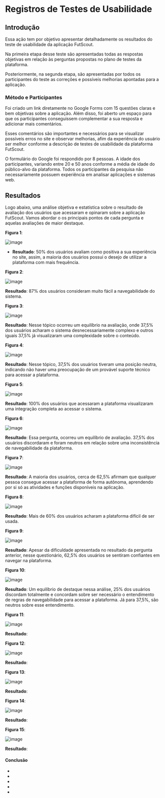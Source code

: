 # Registros de Testes de Usabilidade 

## Introdução

Essa ação tem por objetivo apresentar detalhadamente os resultados do teste de usabilidade da aplicação FutScout.

Na primeira etapa desse teste são apresentadas todas as respostas objetivas em relação às perguntas propostas no plano de testes da plataforma.

Posteriormente, na segunda etapa, são apresentadas por todos os participantes do teste as correções e possíveis melhorias apontadas para a aplicação.

### Método e Participantes

Foi criado um link diretamente no Google Forms com 15 questões claras e bem objetivas sobre a aplicação. Além disso, foi aberto um espaço para que os participantes conseguissem complementar a sua resposta e adicionar mais comentários.

Esses comentários são importantes e necessários para se visualizar possíveis erros no site e observar melhorias, afim da experiência do usuário ser melhor conforme a descrição de testes de usabilidade da plataforma FutScout.

O formulário do Google foi respondido por 8 pessoas. A idade dos participantes, variando entre 20 e 50 anos conforme a média de idade do público-alvo da plataforma.
Todos os participantes da pesquisa não necessariamente possuem experiência em analisar aplicações e sistemas web.

## Resultados

Logo abaixo, uma análise objetiva e estatística sobre o resultado de avaliação dos usuários que acessaram e opinaram sobre a aplicação FutScout.
Vamos abordar o os principais pontos de cada pergunta e aquelas avaliações de maior destaque.

**Figura 1**:

![image](https://github.com/ICEI-PUC-Minas-PMV-ADS/pmv-ads-2023-2-e2-proj-int-t1-time2-futebol/assets/126628545/ed493357-c715-4d05-b2a6-88b3da49ee52)

- **Resultado**: 50% dos usuários avaliam como positiva a sua experiência no site, assim, a maioria dos usuários possui o desejo de utilizar a plataforma com mais frequência.

**Figura 2**:

![image](https://github.com/ICEI-PUC-Minas-PMV-ADS/pmv-ads-2023-2-e2-proj-int-t1-time2-futebol/assets/126628545/089c7cf3-ab7b-45a1-a1b4-e453d279bf4e)

**Resultado**: 87% dos usuários consideram muito fácil a navegabilidade do sistema.

**Figura 3**:

![image](https://github.com/ICEI-PUC-Minas-PMV-ADS/pmv-ads-2023-2-e2-proj-int-t1-time2-futebol/assets/126628545/5e393e9b-853f-49b8-9afb-8bcde004b01a)

**Resultado**: Nesse tópico ocorreu um equilíbrio na avaliação, onde 37,5% dos usuários acharam o sistema desnecessariamente complexo e outros iguais 37,5% já visualizaram uma complexidade sobre o conteúdo.

**Figura 4**:

![image](https://github.com/ICEI-PUC-Minas-PMV-ADS/pmv-ads-2023-2-e2-proj-int-t1-time2-futebol/assets/126628545/67a201f2-9597-4efd-affe-bd7ab6e2903f)

**Resultado**: Nesse tópico, 37,5% dos usuários tiveram uma posição neutra, indicando não haver uma preocupação de um provável suporte técnico para acessar a plataforma.

**Figura 5**:

![image](https://github.com/ICEI-PUC-Minas-PMV-ADS/pmv-ads-2023-2-e2-proj-int-t1-time2-futebol/assets/126628545/9d0e7888-5259-4c50-a335-e1e0f174edd2)

**Resultado**: 100% dos usuários que acessaram a plataforma visualizaram uma integração completa ao acessar o sistema.

**Figura 6**:

![image](https://github.com/ICEI-PUC-Minas-PMV-ADS/pmv-ads-2023-2-e2-proj-int-t1-time2-futebol/assets/126628545/7fee800a-0442-4521-a764-3dc1fa7ab701)

**Resultado**: Essa pergunta, ocorreu um equilíbrio de avaliação. 37,5% dos usuários discordaram e foram neutros em relação sobre uma inconsistência de navegabilidade da plataforma.

**Figura 7**:

![image](https://github.com/ICEI-PUC-Minas-PMV-ADS/pmv-ads-2023-2-e2-proj-int-t1-time2-futebol/assets/126628545/6a09d6fd-d753-4768-8fe3-e75dbc37db50)

**Resultado**: A maioria dos usuários, cerca de 62,5% afirmam que qualquer pessoa consegue acessar a plataforma de forma autônoma, aprendendo por si só as atividades e funções disponíveis na aplicação.

**Figura 8**:

![image](https://github.com/ICEI-PUC-Minas-PMV-ADS/pmv-ads-2023-2-e2-proj-int-t1-time2-futebol/assets/126628545/7d06055c-8935-4353-8e49-268d949fd38b)

**Resultado**: Mais de 60% dos usuários acharam a plataforma difícil de ser usada.

**Figura 9**:

![image](https://github.com/ICEI-PUC-Minas-PMV-ADS/pmv-ads-2023-2-e2-proj-int-t1-time2-futebol/assets/126628545/22f70859-ec79-49fc-b50e-c260418f2d65)

**Resultado**: Apesar da dificuldade apresentada no resultado da pergunta anterior, nesse questionário, 62,5% dos usuários se sentiram confiantes em navegar na plataforma.

**Figura 10**:

![image](https://github.com/ICEI-PUC-Minas-PMV-ADS/pmv-ads-2023-2-e2-proj-int-t1-time2-futebol/assets/126628545/d9ea72bd-a267-4481-9f05-8293a9ce05a7)

**Resultado**: Um equilíbrio de destaque nessa análise, 25% dos usuários discordam totalmente e concordam sobre ser necessário o entendimento de regras de navegabilidade para acessar a plataforma. Já para 37,5%, são neutros sobre esse entendimento.

**Figura 11**:

![image](https://github.com/ICEI-PUC-Minas-PMV-ADS/pmv-ads-2023-2-e2-proj-int-t1-time2-futebol/assets/126628545/29a76400-59bf-4913-890c-86d46730cf86)

**Resultado**:

**Figura 12**:

![image](https://github.com/ICEI-PUC-Minas-PMV-ADS/pmv-ads-2023-2-e2-proj-int-t1-time2-futebol/assets/126628545/cedb9a6c-07b7-4184-a461-1ad63e2a2923)

**Resultado**:

**Figura 13**:

![image](https://github.com/ICEI-PUC-Minas-PMV-ADS/pmv-ads-2023-2-e2-proj-int-t1-time2-futebol/assets/126628545/e24804de-b666-4f1a-8b24-f97384b24c02)

**Resultado**:

**Figura 14**:

![image](https://github.com/ICEI-PUC-Minas-PMV-ADS/pmv-ads-2023-2-e2-proj-int-t1-time2-futebol/assets/126628545/43a26998-fb75-4def-b40f-590a80929c04)

**Resultado**:

**Figura 15**:

![image](https://github.com/ICEI-PUC-Minas-PMV-ADS/pmv-ads-2023-2-e2-proj-int-t1-time2-futebol/assets/126628545/75dde7bf-8204-4402-b5e4-3d39981b7231)

**Resultado**:

#### Conclusão

-
-
-
-
-


